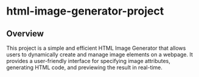 # html-image-generator-project

## Overview

This project is a simple and efficient HTML Image Generator that allows users to dynamically create and manage image elements on a webpage. It provides a user-friendly interface for specifying image attributes, generating HTML code, and previewing the result in real-time.
